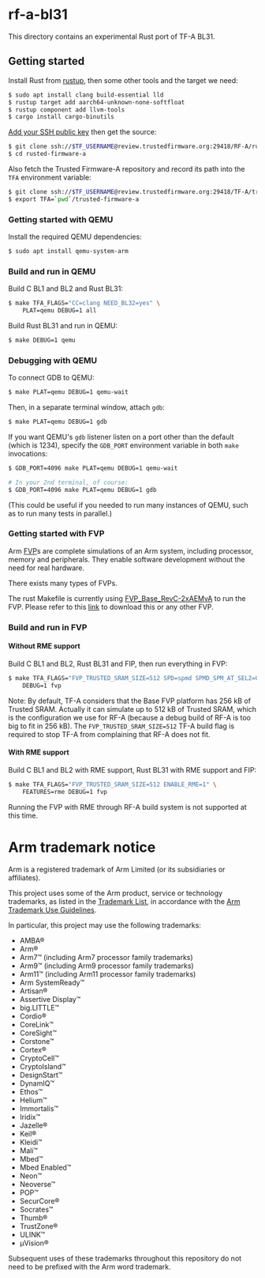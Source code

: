 # rf-a-bl31

This directory contains an experimental Rust port of TF-A BL31.

## Getting started

Install Rust from [rustup](https://rustup.rs/), then some other tools and the target we need:

```sh
$ sudo apt install clang build-essential lld
$ rustup target add aarch64-unknown-none-softfloat
$ rustup component add llvm-tools
$ cargo install cargo-binutils
```

[Add your SSH public key](https://review.trustedfirmware.org/settings/#SSHKeys) then get the source:

```sh
$ git clone ssh://$TF_USERNAME@review.trustedfirmware.org:29418/RF-A/rusted-firmware-a
$ cd rusted-firmware-a
```

Also fetch the Trusted Firmware-A repository and record its path into the `TFA`
environment variable:

```sh
$ git clone ssh://$TF_USERNAME@review.trustedfirmware.org:29418/TF-A/trusted-firmware-a
$ export TFA=`pwd`/trusted-firmware-a
```

### Getting started with QEMU

Install the required QEMU dependencies:

```sh
$ sudo apt install qemu-system-arm
```

### Build and run in QEMU

Build C BL1 and BL2 and Rust BL31:

```sh
$ make TFA_FLAGS="CC=clang NEED_BL32=yes" \
    PLAT=qemu DEBUG=1 all
```

Build Rust BL31 and run in QEMU:

```sh
$ make DEBUG=1 qemu
```

### Debugging with QEMU

To connect GDB to QEMU:

```sh
$ make PLAT=qemu DEBUG=1 qemu-wait
```

Then, in a separate terminal window, attach `gdb`:

```sh
$ make PLAT=qemu DEBUG=1 gdb
```

If you want QEMU's `gdb` listener listen on a port other than the default (which
is 1234), specify the `GDB_PORT` environment variable in both `make`
invocations:

```sh
$ GDB_PORT=4096 make PLAT=qemu DEBUG=1 qemu-wait

# In your 2nd terminal, of course:
$ GDB_PORT=4096 make PLAT=qemu DEBUG=1 gdb
```

(This could be useful if you needed to run many instances of QEMU, such as to
run many tests in parallel.)

### Getting started with FVP

Arm [FVP](https://trustedfirmware-a.readthedocs.io/en/latest/glossary.html#term-FVP)s are complete
simulations of an Arm system, including processor, memory and peripherals. They enable software
development without the need for real hardware.

There exists many types of FVPs.

The rust Makefile is currently using
[FVP_Base_RevC-2xAEMvA](https://git.trustedfirmware.org/plugins/gitiles/ci/tf-a-ci-scripts.git/+/refs/heads/master/model/base-aemv8a.sh)
to run the FVP. Please refer to this [link](https://developer.arm.com/Tools%20and%20Software/Fixed%20Virtual%20Platforms)
to download this or any other FVP.

### Build and run in FVP

#### Without RME support

Build C BL1 and BL2, Rust BL31 and FIP, then run everything in FVP:

```sh
$ make TFA_FLAGS="FVP_TRUSTED_SRAM_SIZE=512 SPD=spmd SPMD_SPM_AT_SEL2=0" \
    DEBUG=1 fvp
```

Note: By default, TF-A considers that the Base FVP platform has 256 kB of Trusted SRAM. Actually it
can simulate up to 512 kB of Trusted SRAM, which is the configuration we use for RF-A (because a
debug build of RF-A is too big to fit in 256 kB). The `FVP_TRUSTED_SRAM_SIZE=512` TF-A build flag is
required to stop TF-A from complaining that RF-A does not fit.

#### With RME support

Build C BL1 and BL2 with RME support, Rust BL31 with RME support and FIP:

```sh
$ make TFA_FLAGS="FVP_TRUSTED_SRAM_SIZE=512 ENABLE_RME=1" \
    FEATURES=rme DEBUG=1 fvp
```

Running the FVP with RME through RF-A build system is not supported at this time.

# Arm trademark notice

Arm is a registered trademark of Arm Limited (or its subsidiaries or affiliates).

This project uses some of the Arm product, service or technology trademarks, as listed in the
[Trademark List][1], in accordance with the [Arm Trademark Use Guidelines][2].

In particular, this project may use the following trademarks:
* AMBA®
* Arm®
* Arm7™ (including Arm7 processor family trademarks)
* Arm9™ (including Arm9 processor family trademarks)
* Arm11™ (including Arm11 processor family trademarks)
* Arm SystemReady™
* Artisan®
* Assertive Display™
* big.LITTLE™
* Cordio®
* CoreLink™
* CoreSight™
* Corstone™
* Cortex®
* CryptoCell™
* CryptoIsland™
* DesignStart™
* DynamIQ™
* Ethos™
* Helium™
* Immortalis™
* Iridix™
* Jazelle®
* Keil®
* Kleidi™
* Mali™
* Mbed™
* Mbed Enabled™
* Neon™
* Neoverse™
* POP™
* SecurCore®
* Socrates™
* Thumb®
* TrustZone®
* ULINK™
* µVision®

Subsequent uses of these trademarks throughout this repository do not need to be prefixed with the
Arm word trademark.

[1]: https://www.arm.com/company/policies/trademarks/arm-trademark-list
[2]: https://www.arm.com/company/policies/trademarks/guidelines-trademarks
